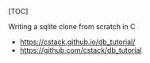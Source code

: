 [TOC]

Writing a sqlite clone from scratch in C

- https://cstack.github.io/db_tutorial/
- https://github.com/cstack/db_tutorial